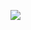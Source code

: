 <!--
id: 11327625136
link: http://tumblr.atmos.org/post/11327625136/1158
slug: 1158
date: Tue Oct 11 2011 13:43:10 GMT-0700 (PDT)
publish: 2011-10-011
tags: 
title: 
-->


![](http://24.media.tumblr.com/tumblr_lsrnyoJBDr1qic2kco1_1280.png)


